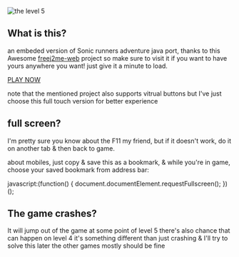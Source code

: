 
![the level 5](https://github.com/user-attachments/assets/d6c62027-ad90-41b7-95ef-9c84920d04f0)

## What is this?
an embeded version of Sonic runners adventure java port, thanks to this Awesome [freej2me-web](https://github.com/zb3/freej2me-web) 
project so make sure to visit it if you want to have yours anywhere you want! just give it a minute to load.

[PLAY NOW](https://neocharmy.github.io/runnersadventure/web/run.html?app=Sonic%20Runners%20Adventure&fractionScale=1)

note that the mentioned project also supports vitrual buttons but I've just choose this full touch version for better experience

## full screen?
I'm pretty sure you know about the F11 my friend, but if it doesn't work, do it on another tab & then back to game.
  
about mobiles, just copy & save this as a bookmark, & while you're in game, choose your saved bookmark from address bar:

<clipboard-copy value="javascript:(function() { document.documentElement.requestFullscreen(); })();">javascript:(function() { document.documentElement.requestFullscreen(); })();</clipboard-copy>

## The game crashes?
It will jump out of the game at some point of level 5 
there's also chance that can happen on level 4
it's something different than just crashing & I'll try to solve this later
the other games mostly should be fine
